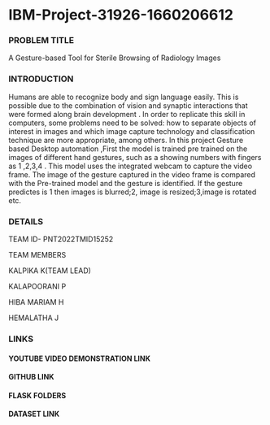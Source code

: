 # IBM-Project-31926-1660206612
### PROBLEM TITLE 
A Gesture-based Tool for Sterile Browsing of Radiology Images

### INTRODUCTION
Humans are able to recognize body and sign language easily.
This is possible due to the combination of vision and synaptic interactions that were formed along brain development . 
In order to replicate this skill in computers, some problems need to be solved: how to separate objects of interest in images and which image capture technology and classification technique are more appropriate, among others.
In this project Gesture based Desktop automation ,First the model is trained pre trained on the images of different hand gestures, such as a showing numbers with fingers as 1 ,2,3,4 .
This model uses the integrated webcam to capture the video frame.
The image of the gesture captured in the video frame is compared with  the Pre-trained model and the gesture is identified.
If the gesture predictes is 1 then images is blurred;2, image is resized;3,image is rotated etc.

### DETAILS 

TEAM ID- PNT2022TMID15252

TEAM MEMBERS

KALPIKA K(TEAM LEAD)

KALAPOORANI P

HIBA MARIAM H

HEMALATHA J

### LINKS

#### YOUTUBE VIDEO DEMONSTRATION LINK

#### GITHUB LINK

#### FLASK FOLDERS

#### DATASET LINK

